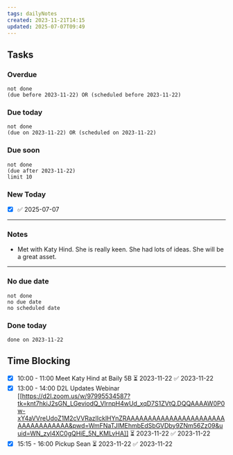 ```yaml
---
tags: dailyNotes
created: 2023-11-21T14:15
updated: 2025-07-07T09:49
---
```

## Tasks
### Overdue
```tasks
not done
(due before 2023-11-22) OR (scheduled before 2023-11-22)
```

### Due today
```tasks
not done
(due on 2023-11-22) OR (scheduled on 2023-11-22)
```

### Due soon
```tasks
not done
(due after 2023-11-22)
limit 10
```

### New Today
- [x] ✅ 2025-07-07
----
### Notes
- Met with Katy Hind. She is really keen. She had lots of ideas. She will be a great asset.
----
### No due date
```tasks
not done
no due date
no scheduled date
```

### Done today
```tasks
done on 2023-11-22
```


## Time Blocking

- [x] 10:00 - 11:00 Meet Katy Hind at Baily 5B ⏳ 2023-11-22 ✅ 2023-11-22
- [x] 13:00 - 14:00 D2L Updates Webinar [[https://d2l.zoom.us/w/97995534587?tk=knt7hkiJ2sGN_LGeviodQ_VlrnpH4wUd_xqD7S1ZVtQ.DQQAAAAW0P0w-xY4aVVreUdoZ1M2cVVRazlIcklHYnZRAAAAAAAAAAAAAAAAAAAAAAAAAAAAAAAAAAA&pwd=WmFNaTJlMEhmbEdSbGVDby9ZNm56Zz09&uuid=WN_zyl4XC0gQHiE_5N_KMLvHA]] ⏳ 2023-11-22 ✅ 2023-11-22
- [x] 15:15 - 16:00 Pickup Sean ⏳ 2023-11-22 ✅ 2023-11-22